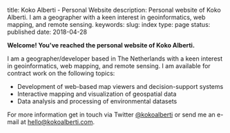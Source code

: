 title: Koko Alberti - Personal Website
description: Personal website of Koko Alberti. I am a geographer with a keen interest in geoinformatics, web mapping, and remote sensing.
keywords: 
slug: index
type: page
status: published
date: 2018-04-28


**Welcome! You've reached the personal website of Koko Alberti.** 

I am a geographer/developer based in The Netherlands with a keen interest in geoinformatics, web mapping, and remote sensing. I am available for contract work on the following topics:

  * Development of web-based map viewers and decision-support systems
  * Interactive mapping and visualization of geospatial data
  * Data analysis and processing of environmental datasets

For more information get in touch via Twitter <a href="https://twitter.com/kokoalberti">@kokoalberti</a> or send me an e-mail at <a href="mailto:hello@kokoalberti.com">hello@kokoalberti.com</a>.